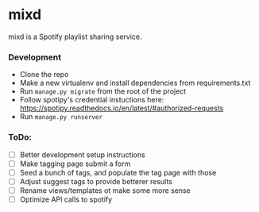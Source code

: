 # mixd

mixd is a Spotify playlist sharing service.

### Development
* Clone the repo
* Make a new virtualenv and install dependencies from requirements.txt
* Run `manage.py migrate` from the root of the project
* Follow spotipy's credential instuctions here: https://spotipy.readthedocs.io/en/latest/#authorized-requests
* Run `manage.py runserver`

### ToDo:
- [ ] Better development setup instructions
- [ ] Make tagging page submit a form
- [ ] Seed a bunch of tags, and populate the tag page with those
- [ ] Adjust suggest tags to provide betterer results
- [ ] Rename views/templates ot make some more sense
- [ ] Optimize API calls to spotify
